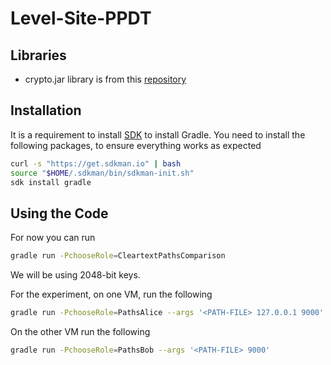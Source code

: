 # Level-Site-PPDT

## Libraries
* crypto.jar library is from this [repository](https://github.com/AndrewQuijano/Homomorphic_Encryption)

## Installation
It is a requirement to install [SDK](https://sdkman.io/install) to install Gradle.
You need to install the following packages, to ensure everything works as expected
```bash
curl -s "https://get.sdkman.io" | bash
source "$HOME/.sdkman/bin/sdkman-init.sh"
sdk install gradle
```

## Using the Code
For now you can run 
```bash
gradle run -PchooseRole=CleartextPathsComparison
```

We will be using 2048-bit keys.

For the experiment, on one VM, run the following
```bash
gradle run -PchooseRole=PathsAlice --args '<PATH-FILE> 127.0.0.1 9000'
```

On the other VM run the following
```bash
gradle run -PchooseRole=PathsBob --args '<PATH-FILE> 9000'
```
